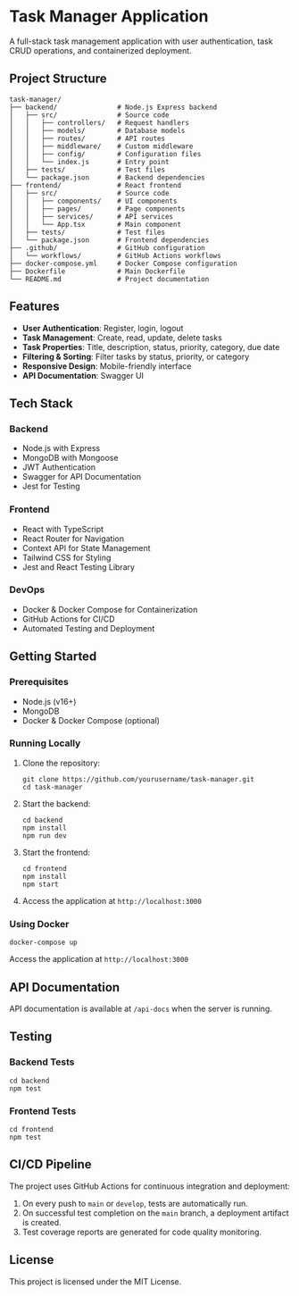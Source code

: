# Task Manager Application

A full-stack task management application with user authentication, task CRUD operations, and containerized deployment.

## Project Structure

```
task-manager/
├── backend/               # Node.js Express backend
│   ├── src/               # Source code
│   │   ├── controllers/   # Request handlers
│   │   ├── models/        # Database models
│   │   ├── routes/        # API routes
│   │   ├── middleware/    # Custom middleware
│   │   ├── config/        # Configuration files
│   │   └── index.js       # Entry point
│   ├── tests/             # Test files
│   └── package.json       # Backend dependencies
├── frontend/              # React frontend
│   ├── src/               # Source code
│   │   ├── components/    # UI components
│   │   ├── pages/         # Page components
│   │   ├── services/      # API services
│   │   └── App.tsx        # Main component
│   ├── tests/             # Test files
│   └── package.json       # Frontend dependencies
├── .github/               # GitHub configuration
│   └── workflows/         # GitHub Actions workflows
├── docker-compose.yml     # Docker Compose configuration
├── Dockerfile             # Main Dockerfile
└── README.md              # Project documentation
```

## Features

- **User Authentication**: Register, login, logout
- **Task Management**: Create, read, update, delete tasks
- **Task Properties**: Title, description, status, priority, category, due date
- **Filtering & Sorting**: Filter tasks by status, priority, or category
- **Responsive Design**: Mobile-friendly interface
- **API Documentation**: Swagger UI

## Tech Stack

### Backend
- Node.js with Express
- MongoDB with Mongoose
- JWT Authentication
- Swagger for API Documentation
- Jest for Testing

### Frontend
- React with TypeScript
- React Router for Navigation
- Context API for State Management
- Tailwind CSS for Styling
- Jest and React Testing Library

### DevOps
- Docker & Docker Compose for Containerization
- GitHub Actions for CI/CD
- Automated Testing and Deployment

## Getting Started

### Prerequisites
- Node.js (v16+)
- MongoDB
- Docker & Docker Compose (optional)

### Running Locally

1. Clone the repository:
   ```
   git clone https://github.com/yourusername/task-manager.git
   cd task-manager
   ```

2. Start the backend:
   ```
   cd backend
   npm install
   npm run dev
   ```

3. Start the frontend:
   ```
   cd frontend
   npm install
   npm start
   ```

4. Access the application at `http://localhost:3000`

### Using Docker

```
docker-compose up
```

Access the application at `http://localhost:3000`

## API Documentation

API documentation is available at `/api-docs` when the server is running.

## Testing

### Backend Tests
```
cd backend
npm test
```

### Frontend Tests
```
cd frontend
npm test
```

## CI/CD Pipeline

The project uses GitHub Actions for continuous integration and deployment:

1. On every push to `main` or `develop`, tests are automatically run.
2. On successful test completion on the `main` branch, a deployment artifact is created.
3. Test coverage reports are generated for code quality monitoring.

## License

This project is licensed under the MIT License. 